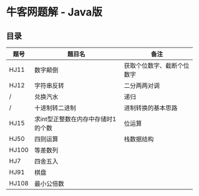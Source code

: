 # 牛客网题解 - Java版

## 目录

| 题号  | 题目名  | 备注  |
|---|---|---|
| HJ11  | 数字颠倒  | 获取个位数字、截断个位数字  |
| HJ12  | 字符串反转  | 二分两两对调  |
| /  | 兑换汽水  |  递归 |
| /  | 十进制转二进制  | 进制转换的基本思路 |
| HJ15  | 求int型正整数在内存中存储时1的个数  | 位运算 |
| HJ50  | 四则运算  | 栈数据结构  |
| HJ100  | 等差数列  |   |
| HJ7  | 四舍五入  |   |
| HJ91  | 棋盘  |   |
| HJ108  | 最小公倍数  |   |


